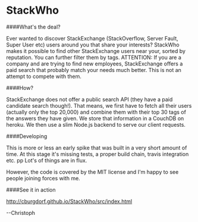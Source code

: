 # StackWho

####What's the deal?

Ever wanted to discover StackExchange (StackOverflow, Server Fault, Super User etc) users around you that share your interests? StackWho makes it possible to find other StackExchange users near your, sorted by reputation. You can further filter them by tags. ATTENTION: If you are a company and are trying to find new employees, StackExchange offers a paid search that probably match your needs much better. This is not an attempt to compete with them.

####How?

StackExchange does not offer a public search API (they have a paid candidate search though!). That means,
we first have to fetch all their users (actually only the top 20,000) and combine them with their top 30 tags of the answers they have given. We store that information in a CouchDB on heroku. We then use a slim Node.js
backend to serve our client requests.

####Developing

This is more or less an early spike that was built in a very short amount of time.
At this stage it's missing tests, a proper build chain, travis integration etc. pp
Lot's of things are in flux.

However, the code is covered by the MIT license and I'm happy to see people joining forces with me.

####See it in action

http://cburgdorf.github.io/StackWho/src/index.html

--Christoph